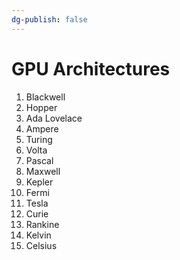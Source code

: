 ```yaml
---
dg-publish: false
---
```

# GPU Architectures
1. Blackwell
2. Hopper
3. Ada Lovelace
4. Ampere 
5. Turing
6. Volta
7. Pascal
8. Maxwell
9. Kepler
10. Fermi
11. Tesla
12. Curie
13. Rankine
14. Kelvin
15. Celsius